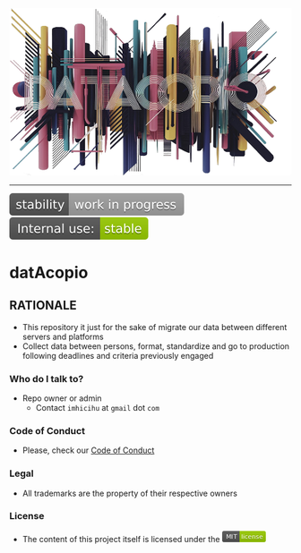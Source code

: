 <p align="center">
  <img src="images/header.png?raw=true" alt="Logotipo de 
Datacopio"/>
</p>

---

![stability-work_in_progress](images/stability-work_in_progress-lightgrey.svg)
![internaluse-green](images/internal_use_-stable-green.svg)

# datAcopio

## RATIONALE

* This repository it just for the sake of migrate our data between different servers and platforms
* Collect data between persons, format, standardize and go to production following deadlines and criteria previously engaged
     
### Who do I talk to? ###

* Repo owner or admin
    - Contact `imhicihu` at `gmail` dot `com`

### Code of Conduct

* Please, check our [Code of Conduct](code_of_conduct.md)

### Legal ###

* All trademarks are the property of their respective owners

### License ###

* The content of this project itself is licensed under the ![MIT Licence](images/MIT-license-green.png)
